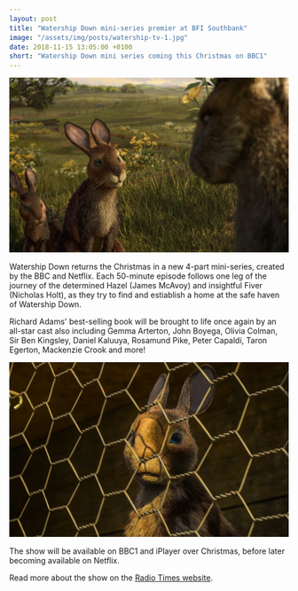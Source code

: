 ```yaml
---
layout: post
title: "Watership Down mini-series premier at BFI Southbank"
image: "/assets/img/posts/watership-tv-1.jpg"
date: 2018-11-15 13:05:00 +0100
short: "Watership Down mini series coming this Christmas on BBC1"
---
```


![A still from the upcoming mini series](/assets/img/posts/watership-tv-1.jpg)

Watership Down returns the Christmas in a new 4-part mini-series, created by the BBC and Netflix. Each 50-minute episode follows one leg of the journey of the determined Hazel (James McAvoy) and insightful Fiver (Nicholas Holt), as they try to find and estiablish a home at the safe haven of Watership Down.

Richard Adams' best-selling book will be brought to life once again by an all-star cast also including Gemma Arterton, John Boyega, Olivia Colman, Sir Ben Kingsley, Daniel Kaluuya, Rosamund Pike, Peter Capaldi, Taron Egerton, Mackenzie Crook and more!

![A still from the upcoming miniseries](/assets/img/posts/watership-tv-2.jpg)

The show will be available on BBC1 and iPlayer over Christmas, before later becoming available on Netflix.

Read more about the show on the [Radio Times website](https://www.radiotimes.com/news/tv/2018-11-01/watership-down-rabbits-get-3d-makeover-in-first-images-from-the-bbcs-ambitious-christmas-animation/).